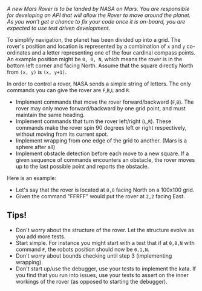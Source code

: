 *A new Mars Rover is to be landed by NASA on Mars. You are responsible for developing an API that will allow the Rover to move around the planet. As you won’t get a chance to fix your code once it is on-board, you are expected to use test driven development.*

To simplify navigation, the planet has been divided up into a grid. The rover's position and location is represented by a combination of `x` and `y` co-ordinates and a letter representing one of the four cardinal compass points. An example position might be `0, 0, N`, which means the rover is in the bottom left corner and facing North. Assume that the square directly North from `(x, y)` is `(x, y+1)`.

In order to control a rover, NASA sends a simple string of letters. The only commands you can give the rover are `F`,`B`,`L` and `R`.

* Implement commands that move the rover forward/backward (`F`,`B`). The rover may only move forward/backward by one grid point, and must maintain the same heading.
* Implement commands that turn the rover left/right (`L`,`R`). These commands make the rover spin 90 degrees left or right respectively, without moving from its current spot.
* Implement wrapping from one edge of the grid to another. (Mars is a sphere after all)
* Implement obstacle detection before each move to a new square. If a given sequence of commands encounters an obstacle, the rover moves up to the last possible point and reports the obstacle.

Here is an example:

* Let's say that the rover is located at `0,0` facing North on a 100x100 grid.
* Given the command "FFRFF" would put the rover at `2,2` facing East.

## Tips!

* Don't worry about the structure of the rover. Let the structure evolve as you add more tests. 
* Start simple. For instance you might start with a test that if at `0,0,N` with command `F`, the robots position should now be `0,1,N`. 
* Don't worry about bounds checking until step 3 (implementing wrapping).
* Don't start up/use the debugger, use your tests to implement the kata. If you find that you run into issues, use your tests to assert on the inner workings of the rover (as opposed to starting the debugger).

